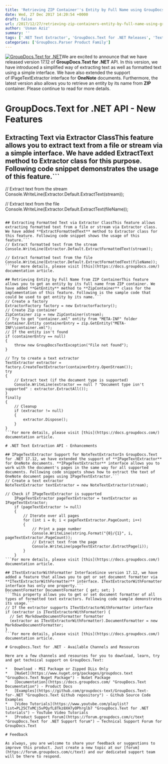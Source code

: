 ```yaml
---
title: 'Retrieving ZIP Container''s Entity by Full Name using GroupDocs.Text for .NET 17.12'
date: Wed, 27 Dec 2017 14:20:54 +0000
draft: false
url: /2017/12/27/retrieving-zip-containers-entity-by-full-name-using-groupdocs.text-for-.net-17.12/
author: 'Usman Aziz'
summary: ''
tags: ['.NET Text Extractor', 'GroupDocs.Text for .NET Releases', 'Text Extraction API for .NET']
categories: ['GroupDocs.Parser Product Family']
---
```


[![GroupDocs.Text for .NET](http://blog.groupdocs.com/wp-content/uploads/sites/4/2017/04/groupdocs.text-for-dotnet.png)](https://products.groupdocs.com/)We are excited to announce that we have released version 17.12 of **GroupDocs.Text for .NET** API. In this version, we have introduced a simplified way of extracting text as well as formatted text using a simple interface. We have also extended the support of IPageTextExtractor interface for **OneNote** documents. Furthermore, the latest version also allows you to retrieve an entity by its name from **ZIP** container. Please continue to read for more details.

# GroupDocs.Text for .NET API - New Features

## Extracting Text via Extractor ClassThis feature allows you to extract text from a file or stream via a simple interface. We have added **ExtractText** method to **Extractor** class for this purpose. Following code snippet demonstrates the usage of this feature.```
// Extract text from the stream
Console.WriteLine(Extractor.Default.ExtractText(stream));

// Extract text from the file
Console.WriteLine(Extractor.Default.ExtractText(fileName)); 
```For more details, please visit [this](https://docs.groupdocs.com/) documentation article.

## Extracting Formatted Text via Extractor ClassThis feature allows extracting formatted text from a file or stream via Extractor class. We have added **ExtractFormattedText** method to Extractor class for this feature. Following code snippet shows the usage of this feature.```
// Extract formatted text from the stream
Console.WriteLine(Extractor.Default.ExtractFormattedText(stream));
 
// Extract formatted text from the file
Console.WriteLine(Extractor.Default.ExtractFormattedText(fileName)); 
```For more details, please visit [this](https://docs.groupdocs.com/) documentation article.

## Retrieving Entity by Full Name from ZIP ContainerThis feature allows you to get an entity by its full name from ZIP container. We have added **GetEntity** method to **ZipContainer** class for the implementation of this feature. Following is the sample code that could be used to get entity by its name.```
// Create a factory
ExtractorFactory factory = new ExtractorFactory();
// Create Zip container
ZipContainer zip = new ZipContainer(stream);
// Try to get "container.xml" entity from "META-INF" folder
Container.Entity containerEntry = zip.GetEntity("META-INF\\container.xml");
// If the entity isn't found
if (containerEntry == null)
{
    throw new GroupDocsTextException("File not found");
}
 
// Try to create a text extractor
TextExtractor extractor = factory.CreateTextExtractor(containerEntry.OpenStream());
try
{
    // Extract text (if the document type is supported)
    Console.WriteLine(extractor == null ? "Document type isn't supported" : extractor.ExtractAll());
}
finally
{
    // Cleanup
    if (extractor != null)
    {
        extractor.Dispose();
    }
}
```For more details, please visit [this](https://docs.groupdocs.com/) documentation article.

# .NET Text Extraction API - Enhancements

## IPageTextExtractor Support for NoteTextExtractorIn GroupDocs.Text for .NET 17.12, we have extended the support of **IPageTextExtractor** for OneNote documents. **IPageTextExtractor** interface allows you to work with the document's pages in the same way for all supported documents. Following code snippets shows how to extract the text of OneNote document pages using IPageTextExtractor.```
// Create a text extractor
NoteTextExtractor textExtractor = new NoteTextExtractor(stream);

// Check if IPageTextExtractor is supported
    IPageTextExtractor pageTextExtractor = textExtractor as IPageTextExtractor;
    if (pageTextExtractor != null)
    {
        // Iterate over all pages
        for (int i = 0; i < pageTextExtractor.PageCount; i++)
        {
            // Print a page number
            Console.WriteLine(string.Format("{0}/{1}", i, pageTextExtractor.PageCount));
            // Extract text from the page
            Console.WriteLine(pageTextExtractor.ExtractPage(i));
        }
    } 
```For more details, please visit [this](https://docs.groupdocs.com/) documentation article.

## ITextExtractorWithFormatter InterfaceSince version 17.12, we have added a feature that allows you to get or set document formatter via **ITextExtractorWithFormatter** interface. ITextExtractorWithFormatter interface has only one property.```
DocumentFormatter DocumentFormatter { get; set; }
```This property allows you to get or set document formatter of all types of formatted text extractors. Following code sample demonstrates its usage.```
// If the extractor supports ITextExtractorWithFormatter interface
if (extractor is ITextExtractorWithFormatter) {
  // Set MarkdownDocumentFormatter formatter
  (extractor as ITextExtractorWithFormatter).DocumentFormatter = new MarkdownDocumentFormatter;
}
```For more details, please visit [this](https://docs.groupdocs.com/) documentation article.

# GroupDocs.Text for .NET - Available Channels and Resources

Here are a few channels and resources for you to download, learn, try and get technical support on GroupDocs.Text:

*   Download - MSI Package or Zipped DLLs Only
*   [NuGet](https://www.nuget.org/packages/groupdocs.text "GroupDocs.Text Nuget Package") - NuGet Package
*   [Documentation](https://docs.groupdocs.com/ "GroupDocs.Text Documentation") - Product Docs
*   [Examples](https://github.com/groupdocs-text/GroupDocs.Text-for-.NET "GroupDocs.Text Github repository") - Github Source Code Examples
*   [Video Tutorials](https://www.youtube.com/playlist?list=PL25CTxMCj5vPQyfL8Tkz8XH7yOPhrglb7 "GroupDocs.Text for .NET tutorials") – YouTube Video Tutorials
*   [Product Support Forum](https://forum.groupdocs.com/c/text "GroupDocs.Text for .NET Support forum") – Technical Support Forum for GroupDocs.Text

# Feedback

As always, you are welcome to share your feedback or suggestions to improve this product. Just create a new topic at our [forum](https://forum.groupdocs.com/c/text) and our dedicated support team will be there to respond.




